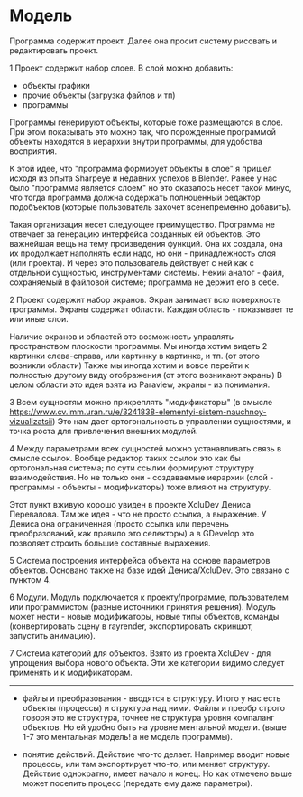 # Модель

Программа содержит проект. Далее она просит систему рисовать и редактировать проект.

1
Проект содержит набор слоев. В слой можно добавить:
- объекты графики
- прочие объекты (загрузка файлов и тп)
- программы

Программы генерируют объекты, которые тоже размещаются в слое. При этом показывать это можно так, что порожденные программой объекты находятся в иерархии внутри программы, для удобства восприятия.

К этой идее, что "программа формирует объекты в слое" я пришел исходя из опыта Sharpeye и недавних успехов в Blender.
Ранее у нас было "программа является слоем" но это оказалось несет такой минус, что тогда программа должна содержать
полноценный редактор подобъектов (которые пользователь захочет всенепременно добавить).

Такая организация несет следующее преимущество. Программа не отвечает за генерацию интерфейса созданных ей объектов.
Это важнейшая вещь на тему произведения функций. Она их создала, она их продолжает наполнять если надо, но они - принадлежность слоя (или проекта). И через это пользователь действует с ней как с отдельной сущностью, инструментами системы. Некий аналог - файл, сохраняемый в файловой системе; программа не держит его в себе.

2
Проект содержит набор экранов. Экран занимает всю поверхность программы.
Экраны содержат области. Каждая область - показывает те или иные слои.

Наличие экранов и областей это возможность управлять пространством плоскости программы.
Мы иногда хотим видеть 2 картинки слева-справа, или картинку в картинке, и тп. (от этого возникли области)
Также мы иногда хотим и вовсе перейти к полностью другому виду отображения (от этого возникают экраны)
В целом области это идея взята из Paraview, экраны - из понимания.

3
Всем сущностям можно прикреплять "модификаторы" (в смысле https://www.cv.imm.uran.ru/e/3241838-elementyi-sistem-nauchnoy-vizualizatsii) Это нам дает ортогональность в управлении сущностями, и точка роста для привлечения внешних модулей. 

4
Между параметрами всех сущностей можно устанавливать связь в смысле ссылок.
Вообще редактор таких ссылок это как бы ортогональная система; по сути ссылки формируют структуру взаимодействия.
Но не только они - создаваемые иерархии (слой - программы - объекты - модификаторы) тоже влияют на структуру.

Этот пункт вживую хорошо увиден в проекте XcluDev Дениса Перевалова. Там же идея - что не просто ссылка, а выражение. У Дениса она ограниченная (просто ссылка или перечень преобразований, как правило это селекторы) а в GDevelop это позволяет строить большие составные выражения.

5
Система построения интерфейса объекта на основе параметров объектов. Основано также на базе идей Дениса/XcluDev.
Это связано с пунктом 4.

6
Модули. Модуль подключается к проекту/программе, пользователем или программистом (разные источники принятия решения). Модуль может нести - новые модификаторы, новые типы объектов, команды (конвертировать сцену в rayrender, экспортировать скриншот, запустить анимацию).

7
Система категорий для объектов. Взято из проекта XcluDev - для упрощения выбора нового объекта. Эти же категории видимо следует применять и к модификаторам.

--------------------------
+ файлы и преобразования - вводятся в структуру. Итого у нас есть объекты (процессы) и структура над ними.
Файлы и преобр строго говоря это не структура, точнее не структура уровня компаланг объектов.
Но ей удобно быть на уровне ментальной модели. (выше 1-7 это ментальная модель! а не модель программы).

+ понятие действий. Действие что-то делает. Например вводит новые процессы, или там экспортирует что-то, или меняет структуру.
Действие однократно, имеет начало и конец. Но как отмечено выше может поселить процесс (передать ему даже параметры).